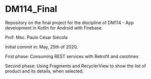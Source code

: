 # DM114_Final

Repository on the final project for the discipline of DM114 - App development in Kotlin for Android with Firebase.

Prof. Msc. Paulo César Siécola

Initial commit in:
May, 25th of 2020.

First phase: Consuming REST services with Retrofit and corotines

Second phase: Using Fragments and RecyclerView to show the list of product and its details, when selected.

